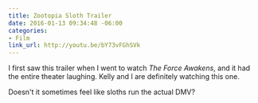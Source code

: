 ```yaml
---
title: Zootopia Sloth Trailer
date: 2016-01-13 09:34:48 -06:00
categories:
- Film
link_url: http://youtu.be/bY73vFGhSVk
---
```


I first saw this trailer when I went to watch *The Force Awakens*, and it had the entire theater laughing. Kelly and I are definitely watching this one.

Doesn't it sometimes feel like sloths run the actual DMV?
